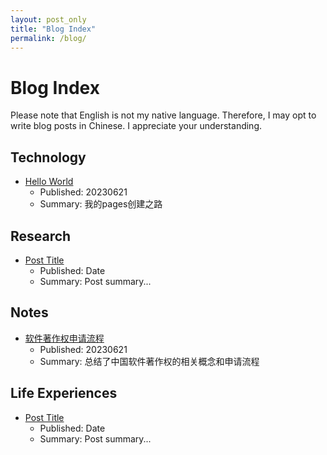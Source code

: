 ```yaml
---
layout: post_only
title: "Blog Index"
permalink: /blog/
---
```



# Blog Index

Please note that English is not my native language. Therefore, 
I may opt to write blog posts in Chinese. I appreciate your understanding.


## Technology

- [Hello World](/technology/2023/06/21/Hello-World)
  - Published: 20230621
  - Summary: 我的pages创建之路


## Research

- [Post Title](post-url)
  - Published: Date
  - Summary: Post summary...


## Notes

- [软件著作权申请流程](/notes/2023/06/21/软件著作权及其申请过程)
  - Published: 20230621
  - Summary: 总结了中国软件著作权的相关概念和申请流程

## Life Experiences

- [Post Title](post-url)
  - Published: Date
  - Summary: Post summary...

